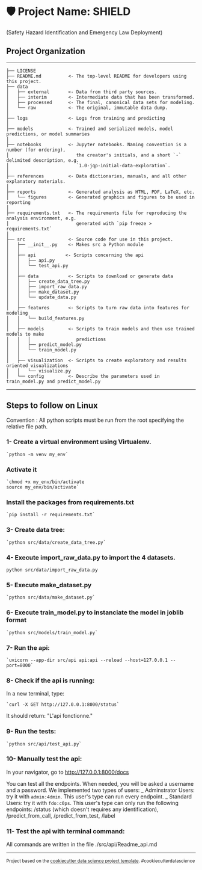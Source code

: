 # 🛡️ Project Name: SHIELD

(Safety Hazard Identification and Emergency Law Deployment)


## Project Organization
------------

    ├── LICENSE
    ├── README.md          <- The top-level README for developers using this project.
    ├── data
    │   ├── external       <- Data from third party sources.
    │   ├── interim        <- Intermediate data that has been transformed.
    │   ├── processed      <- The final, canonical data sets for modeling.
    │   └── raw            <- The original, immutable data dump.
    │
    ├── logs               <- Logs from training and predicting
    │
    ├── models             <- Trained and serialized models, model predictions, or model summaries
    │
    ├── notebooks          <- Jupyter notebooks. Naming convention is a number (for ordering),
    │                         the creator's initials, and a short `-` delimited description, e.g.
    │                         `1.0-jqp-initial-data-exploration`.
    │
    ├── references         <- Data dictionaries, manuals, and all other explanatory materials.
    │
    ├── reports            <- Generated analysis as HTML, PDF, LaTeX, etc.
    │   └── figures        <- Generated graphics and figures to be used in reporting
    │
    ├── requirements.txt   <- The requirements file for reproducing the analysis environment, e.g.
    │                         generated with `pip freeze > requirements.txt`
    │
    ├── src                <- Source code for use in this project.
    │   ├── __init__.py    <- Makes src a Python module
    │   │
    │   ├── api           <- Scripts concerning the api  
    │   │   ├── api.py 
    │   │   └── test_api.py
    │   │
    │   ├── data           <- Scripts to download or generate data
    │   │   ├── create_data_tree.py 
    │   │   ├── import_raw_data.py 
    │   │   ├── make_dataset.py 
    │   │   └── update_data.py
    │   │
    │   ├── features       <- Scripts to turn raw data into features for modeling
    │   │   └── build_features.py
    │   │
    │   ├── models         <- Scripts to train models and then use trained models to make
    │   │   │                 predictions
    │   │   ├── predict_model.py
    │   │   └── train_model.py
    │   │
    │   ├── visualization  <- Scripts to create exploratory and results oriented visualizations
    │   │   └── visualize.py
    │   └── config         <- Describe the parameters used in train_model.py and predict_model.py

---------

## Steps to follow on Linux

Convention : All python scripts must be run from the root specifying the relative file path.

### 1- Create a virtual environment using Virtualenv.

    `python -m venv my_env`

###   Activate it 

    `chmod +x my_env/bin/activate
    source my_env/bin/activate`

###   Install the packages from requirements.txt

    `pip install -r requirements.txt` 

### 3- Create data tree:

    `python src/data/create_data_tree.py`

### 4- Execute import_raw_data.py to import the 4 datasets.

   `python src/data/import_raw_data.py`

### 5- Execute make_dataset.py 

    `python src/data/make_dataset.py`

### 6- Execute train_model.py to instanciate the model in joblib format

    `python src/models/train_model.py`

### 7- Run the api:

    `uvicorn --app-dir src/api api:api --reload --host=127.0.0.1 --port=8000`

### 8- Check if the api is running:

In a new terminal, type:

    `curl -X GET http://127.0.0.1:8000/status`

It should return: "L'api fonctionne."

### 9- Run the tests:

    `python src/api/test_api.py`

### 10- Manually test the api:

In your navigator, go to http://127.0.0.1:8000/docs

You can test all the endpoints. When needed, you will be asked a username and a password. We implemented two types of users:
_ Adminstrator Users: try it with `admin:4dmin`. This user's type can run every endpoint.
_ Standard Users: try it with `fdo:c0ps`. This user's type can only run the following endpoints: /status (which doesn't requires any identification), /predict_from_call, /predict_from_test, /label

### 11- Test the api with terminal command:

All commands are written in the file ./src/api/Readme_api.md



------------------------

<p><small>Project based on the <a target="_blank" href="https://drivendata.github.io/cookiecutter-data-science/">cookiecutter data science project template</a>. #cookiecutterdatascience</small></p>
